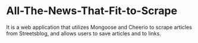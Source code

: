 # All-The-News-That-Fit-to-Scrape
It is a web application that utilizes Mongoose and Cheerio to scrape articles from Streetsblog, and allows users to save articles and to links.
